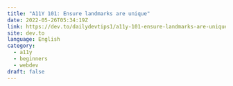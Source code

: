 ```yaml
---
title: "A11Y 101: Ensure landmarks are unique"
date: 2022-05-26T05:34:19Z
link: https://dev.to/dailydevtips1/a11y-101-ensure-landmarks-are-unique-5bi1?utm_medium=RSS&utm_source=news.12bit.vn
site: dev.to
language: English
category:
  - a11y
  - beginners
  - webdev
draft: false
---
```

